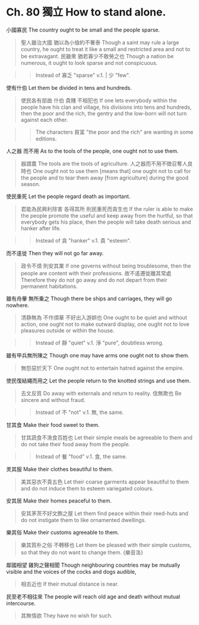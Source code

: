 # Ch. 80 獨立 How to stand alone.

小國寡民
The country ought to be small and the people sparse.

> 聖人雖治大國
猶以為小儉約不奢泰
Though a saint may rule a large country,
he ought to treat it like a small and restricted area and not to be extravagant.
民雖衆
猶若寡少不敢勞之也
Though a nation be numerous,
it ought to look sparse and not conspicuous.

>> Instead of 寡乏 "sparse" v.1. | 少 "few".

使有什伯
Let them be divided in tens and hundreds.

> 使民各有部曲
什伯
貴賤
不相犯也
If one lets everybody within the people have his clan and village,
his divisions into tens and hundreds,
then the poor and the rich,
the gentry and the low-born
will not turn against each other.

>> The characters 貧富 "the poor and the rich" are wanting in some editions.

人之器
而不用
As to the tools of the people,
one ought not to use them.

> 器謂農
The tools are the tools of agriculture.
人之器而不用不徴召奪人良時也
One ought not to use them [means that] one ought not to call for the people and to tear them away [from agriculture] during the good season.

使民重死
Let the people regard death as important.

> 君能為民興利除害
各得其所
則民重死而貪生也
If the ruler is able to make the people promote the useful and keep away from the hurtful,
so that everybody gets his place,
then the people will take death serious and hanker after life.

>> Instead of 貪 "hanker" v.1. 貴 "esteem".

而不逺徙
Then they will not go far away.

> 政令不煩
則安其業
If one governs without being troublesome,
then the people are content with their professions.
故不逺遷徙離其常處
Therefore they do not go away and do not depart from their permanent habitations.

雖有舟轝
無所乗之
Though there be ships and carriages,
they will go nowhere.

> 清静無為
不作煩華
不好出入游娯也
One ought to be quiet and without action,
one ought not to make outward display,
one ought not to love pleasures outside or within the house.

>> Instead of 靜 "quiet" v.1. 淨 "pure", doubtless wrong.

雖有甲兵無所陳之
Though one may have arms one ought not to show them.

> 無怨惡於天下
One ought not to entertain hatred against the empire.

使民復結繩而用之
Let the people return to the knotted strings and use them.

> 去文反質
Do away with externals and return to reality.
信無欺也
Be sincere and without fraud.

>> Instead of 不 "not" v.1. 無, the same.

甘其食
Make their food sweet to them.

> 甘其蔬食不漁食百姓也
Let their simple meals be agreeable to them and do not take their food away from the people.

>> Instead of 餐 "food" v.1. 食, the same.

羙其服
Make their clothes beautiful to them.

> 美其惡衣不貴五色
Let their coarse garments appear beautiful to them and do not induce them to esteem variegated colours.

安其居
Make their homes peaceful to them.

> 安其茅茨不好文飾之屋
Let them find peace within their reed-huts and do not instigate them to like ornamented dwellings.

樂其俗
Make their customs agreeable to them.

> 樂其質朴之俗
不轉移也
Let them be pleased with their simple customs,
so that they do not want to change them.
{樂音洛}

鄰國相望
雞狗之聲相聞
Though neighbouring countries may be mutually visible
and the voices of the cocks and dogs audible,

> 相去近也
If their mutual distance is near.

民至老不相往來
The people will reach old age and death without mutual intercourse.

> 其無情欲
They have no wish for such.
